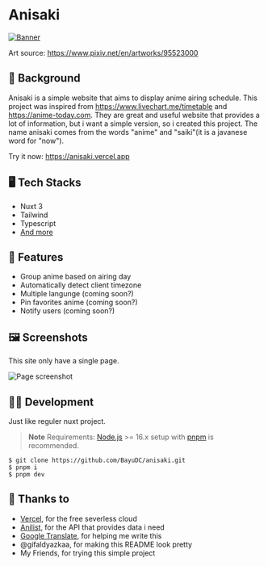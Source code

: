 # Anisaki

[![Banner](https://cdn.discordapp.com/attachments/946013429200723989/1131233464432205906/banner_compressed.png)](https://anisaki.vercel.app)

Art source: https://www.pixiv.net/en/artworks/95523000

## 📖 Background

Anisaki is a simple website that aims to display anime airing schedule.
This project was inspired from https://www.livechart.me/timetable and https://anime-today.com.
They are great and useful website that provides a lot of information,
but i want a simple version, so i created this project.
The name anisaki comes from the words "anime" and "saiki"(it is a javanese word for "now").

Try it now: https://anisaki.vercel.app

## 🖥️ Tech Stacks

-   Nuxt 3
-   Tailwind
-   Typescript
-   [And more](./package.json)

## 💎 Features

-   Group anime based on airing day
-   Automatically detect client timezone
-   Multiple langunge (coming soon?)
-   Pin favorites anime (coming soon?)
-   Notify users (coming soon?)

## 🖼️ Screenshots

This site only have a single page.

![Page screenshot](https://cdn.discordapp.com/attachments/946013429200723989/1131323603904888954/leMxiiZzEe60cQJCrBEAAg.png)

## 👨‍💻 Development

Just like reguler nuxt project.

> **Note**
> Requirements: [Node.js](https://nodejs.org) >= 16.x setup with [pnpm](https://pnpm.io) is recommended.

```
$ git clone https://github.com/BayuDC/anisaki.git
$ pnpm i
$ pnpm dev
```

## 🤝 Thanks to

-   [Vercel](https://vercel.com), for the free severless cloud
-   [Anilist](https://anilist.co), for the API that provides data i need
-   [Google Translate](https://translate.google.com), for helping me write this
-   @gifaldyazkaa, for making this README look pretty
-   My Friends, for trying this simple project
